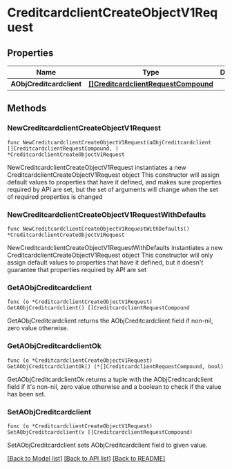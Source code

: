 # CreditcardclientCreateObjectV1Request

## Properties

Name | Type | Description | Notes
------------ | ------------- | ------------- | -------------
**AObjCreditcardclient** | [**[]CreditcardclientRequestCompound**](CreditcardclientRequestCompound.md) |  | 

## Methods

### NewCreditcardclientCreateObjectV1Request

`func NewCreditcardclientCreateObjectV1Request(aObjCreditcardclient []CreditcardclientRequestCompound, ) *CreditcardclientCreateObjectV1Request`

NewCreditcardclientCreateObjectV1Request instantiates a new CreditcardclientCreateObjectV1Request object
This constructor will assign default values to properties that have it defined,
and makes sure properties required by API are set, but the set of arguments
will change when the set of required properties is changed

### NewCreditcardclientCreateObjectV1RequestWithDefaults

`func NewCreditcardclientCreateObjectV1RequestWithDefaults() *CreditcardclientCreateObjectV1Request`

NewCreditcardclientCreateObjectV1RequestWithDefaults instantiates a new CreditcardclientCreateObjectV1Request object
This constructor will only assign default values to properties that have it defined,
but it doesn't guarantee that properties required by API are set

### GetAObjCreditcardclient

`func (o *CreditcardclientCreateObjectV1Request) GetAObjCreditcardclient() []CreditcardclientRequestCompound`

GetAObjCreditcardclient returns the AObjCreditcardclient field if non-nil, zero value otherwise.

### GetAObjCreditcardclientOk

`func (o *CreditcardclientCreateObjectV1Request) GetAObjCreditcardclientOk() (*[]CreditcardclientRequestCompound, bool)`

GetAObjCreditcardclientOk returns a tuple with the AObjCreditcardclient field if it's non-nil, zero value otherwise
and a boolean to check if the value has been set.

### SetAObjCreditcardclient

`func (o *CreditcardclientCreateObjectV1Request) SetAObjCreditcardclient(v []CreditcardclientRequestCompound)`

SetAObjCreditcardclient sets AObjCreditcardclient field to given value.



[[Back to Model list]](../README.md#documentation-for-models) [[Back to API list]](../README.md#documentation-for-api-endpoints) [[Back to README]](../README.md)


